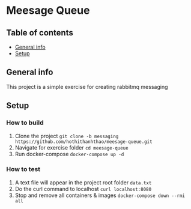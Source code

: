 # Meesage Queue
## Table of contents
* [General info](#general-info)
* [Setup](#setup)

## General info
This project is a simple exercise for creating rabbitmq messaging

## Setup

### How to build
1. Clone the project
`git clone -b messaging https://github.com/hothithanhthao/meesage-queue.git`
2. Navigate for exercise folder
`cd meesage-queue`
3. Run docker-compose
`docker-compose up -d`


### How to test
1. A text file will appear in the project root folder
`data.txt`
2. Do the curl command to localhost
`curl localhost:8080`
3. Stop and remove all containers & images
`docker-compose down --rmi all`